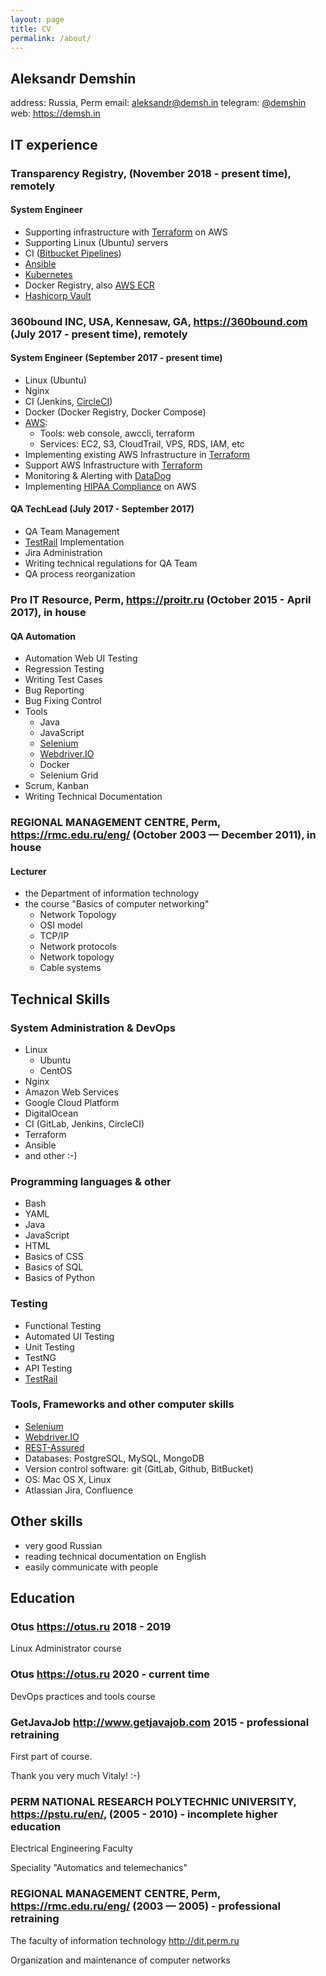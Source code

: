 ```yaml
---
layout: page
title: CV
permalink: /about/
---
```


## Aleksandr Demshin

address: Russia, Perm
email: [aleksandr@demsh.in](mailto:aleksandr@demsh.in)
telegram: [@demshin](https://t.me/demshin)
web: <https://demsh.in>

## IT experience

### Transparency Registry, (November 2018 - present time), remotely

#### System Engineer

- Supporting infrastructure with [Terraform](https://www.terraform.io) on AWS
- Supporting Linux (Ubuntu) servers
- CI ([Bitbucket Pipelines](https://bitbucket.org/product/features/pipelines))
- [Ansible](https://www.ansible.com)
- [Kubernetes](https://kubernetes.io)
- Docker Registry, also [AWS ECR](https://aws.amazon.com/ecr/)
- [Hashicorp Vault](https://www.vaultproject.io)

### 360bound INC, USA, Kennesaw, GA, <https://360bound.com> (July 2017 - present time), remotely

#### System Engineer (September 2017 - present time)

- Linux (Ubuntu)
- Nginx
- CI (Jenkins, [CircleCI](https://circleci.com))
- Docker (Docker Registry, Docker Compose)
- [AWS](https://aws.amazon.com):
  - Tools: web console, awccli, terraform
  - Services: EC2, S3, CloudTrail, VPS, RDS, IAM, etc
- Implementing existing AWS Infrastructure in [Terraform](https://www.terraform.io)
- Support AWS Infrastructure with [Terraform](https://www.terraform.io)
- Monitoring & Alerting with [DataDog](https://www.datadoghq.com)
- Implementing [HIPAA Compliance](https://en.wikipedia.org/wiki/Health_Insurance_Portability_and_Accountability_Act) on AWS

#### QA TechLead (July 2017 - September 2017)

- QA Team Management
- [TestRail](https://www.gurock.com/testrail/) Implementation
- Jira Administration
- Writing technical regulations for QA Team
- QA process reorganization

### Pro IT Resource, Perm, <https://proitr.ru> (October 2015 - April 2017), in house

#### QA Automation

- Automation Web UI Testing
- Regression Testing
- Writing Test Cases
- Bug Reporting
- Bug Fixing Control
- Tools
  - Java
  - JavaScript
  - [Selenium](https://www.seleniumhq.org)
  - [Webdriver.IO](https://webdriver.io)
  - Docker
  - Selenium Grid
- Scrum, Kanban
- Writing Technical Documentation

### REGIONAL MANAGEMENT CENTRE, Perm, <https://rmc.edu.ru/eng/> (October 2003 — December 2011), in house

#### Lecturer

- the Department of information technology
- the course "Basics of computer networking"
  - Network Topology
  - OSI model
  - TCP/IP
  - Network protocols
  - Network topology
  - Cable systems

## Technical Skills

### System Administration & DevOps

- Linux
  - Ubuntu
  - CentOS
- Nginx
- Amazon Web Services
- Google Cloud Platform
- DigitalOcean
- CI (GitLab, Jenkins, CircleCI)
- Terraform
- Ansible
- and other :-)

### Programming languages & other

- Bash
- YAML
- Java
- JavaScript
- HTML
- Basics of CSS
- Basics of SQL
- Basics of Python

### Testing

- Functional Testing
- Automated UI Testing
- Unit Testing
- TestNG
- API Testing
- [TestRail](https://www.gurock.com/testrail/)

### Tools, Frameworks and other computer skills

- [Selenium](https://www.seleniumhq.org)
- [Webdriver.IO](https://webdriver.io)
- [REST-Assured](http://rest-assured.io/)
- Databases: PostgreSQL, MySQL, MongoDB
- Version control software: git (GitLab, Github, BitBucket)
- OS: Mac OS X, Linux
- Atlassian Jira, Confluence

## Other skills

- very good Russian
- reading technical documentation on English
- easily communicate with people

## Education

### Otus <https://otus.ru> 2018 - 2019

Linux Administrator course

### Otus <https://otus.ru> 2020 - current time

DevOps practices and tools course

### GetJavaJob <http://www.getjavajob.com> 2015 - professional retraining

First part of course.

Thank you very much Vitaly! :-)

### PERM NATIONAL RESEARCH POLYTECHNIC UNIVERSITY, <https://pstu.ru/en/>, (2005 - 2010) - incomplete higher education

Electrical Engineering Faculty

Speciality "Automatics and telemechanics"

### REGIONAL MANAGEMENT CENTRE, Perm, <https://rmc.edu.ru/eng/> (2003 — 2005) - professional retraining

The faculty of information technology <http://dit.perm.ru>

Organization and maintenance of computer networks

